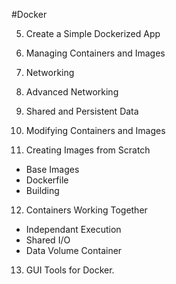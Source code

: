 #Docker

5. Create a Simple Dockerized App

6. Managing Containers and Images

7. Networking

8. Advanced Networking

9. Shared and Persistent Data

10. Modifying Containers and Images

11. Creating Images from Scratch
  - Base Images
  - Dockerfile
  - Building
  
12. Containers Working Together
  - Independant Execution
  - Shared I/O
  - Data Volume Container

13. GUI Tools for Docker.
